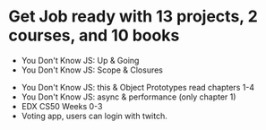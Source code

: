 # Get Job ready with 13 projects, 2 courses, and 10 books
* You Don't Know JS: Up & Going
* You Don't Know JS: Scope & Closures
- You Don't Know JS: this & Object Prototypes read chapters 1-4
- You Don't Know JS: async & performance (only chapter 1)
- EDX CS50 Weeks 0-3
- Voting app, users can login with twitch.
